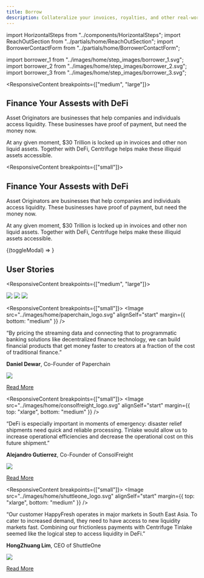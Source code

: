 ```yaml
---
title: Borrow
description: Collateralize your invoices, royalties, and other real-world assets with Centrifuge to access a new source of liquidity.
---
```


<!-- Imports -->

import HorizontalSteps from "../components/HorizontalSteps";
import ReachOutSection from "../partials/home/ReachOutSection";
import BorrowerContactForm from "../partials/home/BorrowerContactForm";

import borrower_1 from "../images/home/step_images/borrower_1.svg";
import borrower_2 from "../images/home/step_images/borrower_2.svg";
import borrower_3 from "../images/home/step_images/borrower_3.svg";

<!-- Intro -->
<Section>

<ResponsiveContent breakpoints={["medium", "large"]}>
<Row gap="100">
<Col span={4} align="start">

# Finance Your Assests with DeFi

</Col>
<Col span={4} align="start">
<p margin="0">
Asset Originators are businesses that help companies and individuals access liquidity. These businesses have proof of payment, but need the money now.
</p>
</Col>
<Col span={4} align="start">
<p margin="0">
At any given moment,  $30 Trillion is locked up in invoices and other non liquid assets. Together with DeFi, Centrifuge helps make these illiquid assets accessible.
</p>
</Col>
</Row>
</ResponsiveContent>

<ResponsiveContent breakpoints={["small"]}>

# Finance Your Assests with DeFi

Asset Originators are businesses that help companies and individuals access liquidity. These businesses have proof of payment, but need the money now.

At any given moment,  $30 Trillion is locked up in invoices and other non liquid assets. Together with DeFi, Centrifuge helps make these illiquid assets accessible.

</ResponsiveContent>

</Section>

<!-- Steps -->
<Section>
<HorizontalSteps steps={[{ image: borrower_1, text: "Tokenize your assets on the Centrifuge Chain" }, { image: borrower_2, text: "Pool assets in Tinlake, our asset-backed lending protocol" }, { image: borrower_3, text: "Borrow money with DeFi" }]} />
</Section>

<!-- Reach Out -->
<ReachOutSection>
{(toggleModal) => <BorrowerContactForm toggleModal={toggleModal} />}
</ReachOutSection>

<!-- User Stories -->
<Section>
<Row gap="100">
<Col span={4}>

# User Stories

</Col>
</Row>

<ResponsiveContent breakpoints={["medium", "large"]}>
<Row gap="100" mb="medium">
<Col span={4}>
<Image src="../images/home/paperchain_logo.svg" alignSelf="start" />
</Col>
<Col span={4}>
<Image src="../images/home/consolfreight_logo.svg" alignSelf="start" />
</Col>
<Col span={4}>
<Image src="../images/home/shuttleone_logo.svg" alignSelf="start" />
</Col>
</Row>
</ResponsiveContent>

<Row gap="100">
<Col span={4} align="start">

<ResponsiveContent breakpoints={["small"]}>
<Image src="../images/home/paperchain_logo.svg" alignSelf="start" margin={{ bottom: "medium" }} />
</ResponsiveContent>

“By pricing the streaming data and connecting that to programmatic banking solutions like decentralized finance technology, we can build financial products that get money faster to creators at a fraction of the cost of traditional finance.”

**Daniel Dewar**, Co-Founder of Paperchain

<Box direction="row" gap="small">
<Image src="../images/home/medium_small_logo.svg" />

<a href="https://medium.com/centrifuge/centrifuge-tinlake-and-paperchain-join-forces-to-accelerate-music-streaming-revenues-c83324d116e7" target="blank">Read More</a>

</Box>

</Col>
<Col span={4} align="start">

<ResponsiveContent breakpoints={["small"]}>
<Image src="../images/home/consolfreight_logo.svg" alignSelf="start" margin={{ top: "xlarge", bottom: "medium" }} />
</ResponsiveContent>

“DeFi is especially important in moments of emergency: disaster relief shipments need quick and reliable processing. Tinlake would allow us to increase operational efficiencies and decrease the operational cost on this future shipment.”

**Alejandro Gutierrez**, Co-Founder of ConsolFreight

<Box direction="row" gap="small">
<Image src="../images/home/medium_small_logo.svg" />

<a href="https://medium.com/centrifuge/the-first-drop-for-defi-23e5240cadf2" target="blank">Read More</a>

</Box>

</Col>
<Col span={4} align="start">

<ResponsiveContent breakpoints={["small"]}>
<Image src="../images/home/shuttleone_logo.svg" alignSelf="start" margin={{ top: "xlarge", bottom: "medium" }} />
</ResponsiveContent>

“Our customer HappyFresh operates in major markets in South East Asia. To cater to increased demand, they need to have access to new liquidity markets fast. Combining our frictionless payments with Centrifuge Tinlake seemed like the logical step to access liquidity in DeFi.”

**HongZhuang Lim**, CEO of ShuttleOne

<Box direction="row" gap="small">
<Image src="../images/home/medium_small_logo.svg" />

<a href="https://medium.com/centrifuge/defi-in-the-coronavirus-pandemic-from-blockchain-to-the-supermarket-83a09ff4762" target="blank">Read More</a>

</Box>

</Col>
</Row>
</Section>
